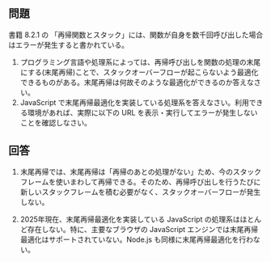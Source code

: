 ## 問題

書籍 8.2.1 の 「再帰関数とスタック」には、関数が自身を数千回呼び出した場合はエラーが発生すると書かれている。

1. プログラミング言語や処理系によっては、再帰呼び出しを関数の処理の末尾にする(末尾再帰)ことで、スタックオーバーフローが起こらないよう最適化できるものがある。末尾再帰は何故そのような最適化ができるのか答えなさい。
2. JavaScript で末尾再帰最適化を実装している処理系を答えなさい。利用できる環境があれば、実際に以下の URL を表示・実行してエラーが発生しないことを確認しなさい。

## 回答

1. 末尾再帰では、末尾再帰は「再帰のあとの処理がない」ため、今のスタックフレームを使いまわして再帰できる。そのため、再帰呼び出しを行うたびに新しいスタックフレームを積む必要がなく、スタックオーバーフローが発生しない。

2. 2025年現在、末尾再帰最適化を実装している JavaScript の処理系はほとんど存在しない。特に、主要なブラウザの JavaScript エンジンでは末尾再帰最適化はサポートされていない。Node.js も同様に末尾再帰最適化を行わない。
